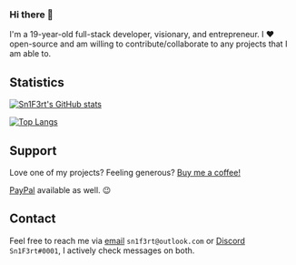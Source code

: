 ### Hi there 👋

I'm a 19-year-old full-stack developer, visionary, and entrepreneur. I ❤️ open-source and am willing to contribute/collaborate to any projects that I am able to. 

## Statistics

[![Sn1F3rt's GitHub stats](https://github-readme-stats.vercel.app/api?username=Sn1F3rt&show_icons=true&count_private=true&theme=dracula&border_radius=25)](https://sn1f3rt.me)

[![Top Langs](https://github-readme-stats.vercel.app/api/top-langs/?username=Sn1F3rt&count_private=true&theme=dracula&border_radius=25)](https://sn1f3rt.me)

## Support

Love one of my projects? Feeling generous? [Buy me a coffee!](https://www.buymeacoffee.com/sn1f3rt)

[PayPal](https://paypal.me/Sn1F3rt) available as well. 😉

## Contact

Feel free to reach me via [email](sn1f3rt@outlook.com) `sn1f3rt@outlook.com` or [Discord](https://discord.com/users/589768200766619659) `Sn1F3rt#0001`, I actively check messages on both. 
